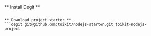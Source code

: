 ** Install Degit **
```npm install -g degit

** Download project starter **
```degit git@github.com:toikit/nodejs-starter.git toikit-nodejs-project
